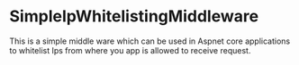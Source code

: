 # SimpleIpWhitelistingMiddleware
This is a simple middle ware which can be used in Aspnet core applications to whitelist Ips from where you app is allowed to receive request.
